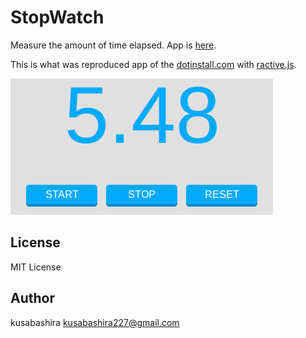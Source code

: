 StopWatch
=========

Measure the amount of time elapsed.
App is [here](http://kusabashira.github.io/stopwatch/).

This is what was reproduced app
of the [dotinstall.com](http://dotinstall.com/lessons/stop_watch_js_v3)
with [ractive.js](http://www.ractivejs.org/).

![screenshot](screenshot.png)

License
-------

MIT License

Author
------

kusabashira <kusabashira227@gmail.com>
